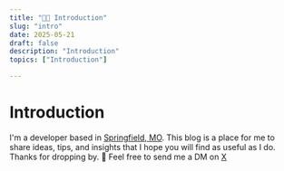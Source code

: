 ```yaml
---
title: "👋🏻 Introduction"
slug: "intro"
date: 2025-05-21
draft: false
description: "Introduction"
topics: ["Introduction"]

---
```

# Introduction

I'm a developer based in [Springfield, MO](https://www.springfieldmo.org/things-to-do/). This blog is a place for me to share ideas, tips, and insights that I hope you will find as useful as I do. Thanks for dropping by. 📮 Feel free to send me a DM on [X](https://x.com/sheldonxwright) 
